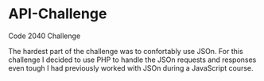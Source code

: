 # API-Challenge
Code 2040 Challenge 

The hardest part of the challenge was to confortably use JSOn. For this challenge I decided to use PHP to handle the JSOn requests and responses even tough I had previously worked with JSOn during a JavaScript course.
